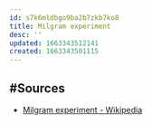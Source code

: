 ```yaml
---
id: s7k6mldbgo9ba2b7zkb7ko8
title: Milgram experiment
desc: ''
updated: 1663343512141
created: 1663343501115
---
```


## #Sources

* [Milgram experiment - Wikipedia](https://en.wikipedia.org/wiki/Milgram_experiment)